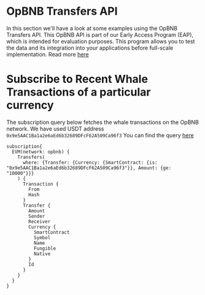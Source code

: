 # OpBNB Transfers API

In this section we'll have a look at some examples using the OpBNB Transfers API.
This OpBNB API is part of our Early Access Program (EAP), which is intended for evaluation purposes.
This program allows you to test the data and its integration into your applications before full-scale implementation. Read more [here](https://docs.bitquery.io/docs/graphql/dataset/EAP/)

# Subscribe to Recent Whale Transactions of a particular currency

The subscription query below fetches the whale transactions on the OpBNB network. We have used USDT address `0x9e5AAC1Ba1a2e6aEd6b32689DFcF62A509Ca96f3`
You can find the query [here](https://ide.bitquery.io/Whale-transfers-of-USDT-on-opBNB_2)

```
subscription{
  EVM(network: opbnb) {
    Transfers(
      where: {Transfer: {Currency: {SmartContract: {is: "0x9e5AAC1Ba1a2e6aEd6b32689DFcF62A509Ca96f3"}}, Amount: {ge: "10000"}}}
    ) {
      Transaction {
        From
        Hash
      }
      Transfer {
        Amount
        Sender
        Receiver
        Currency {
          SmartContract
          Symbol
          Name
          Fungible
          Native
        }
        Id
      }
    }
  }
}

```
